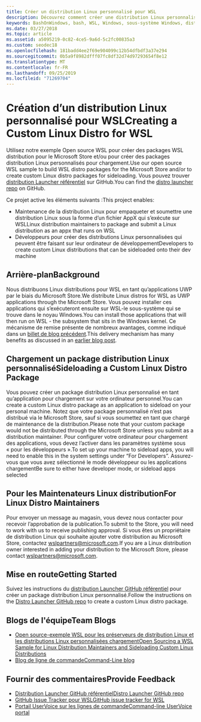 ```yaml
---
title: Créer un distribution Linux personnalisé pour WSL
description: Découvrez comment créer une distribution Linux personnalisée pour le sous-système Windows pour Linux.
keywords: BashOnWindows, bash, WSL, Windows, sous-système Windows, distribution, personnalisé
ms.date: 03/27/2018
ms.topic: article
ms.assetid: a5095219-0c82-4ce5-9a6d-5c2fc00835a3
ms.custom: seodec18
ms.openlocfilehash: 181badd4ee2f69e904099c12b54dfbdf3a37e294
ms.sourcegitcommit: 0b5a9f8982dfff07fc8df32d74d97293654f8e12
ms.translationtype: MT
ms.contentlocale: fr-FR
ms.lasthandoff: 09/25/2019
ms.locfileid: "71269704"
---
```

# <a name="creating-a-custom-linux-distro-for-wsl"></a><span data-ttu-id="8e7ce-104">Création d’un distribution Linux personnalisé pour WSL</span><span class="sxs-lookup"><span data-stu-id="8e7ce-104">Creating a Custom Linux Distro for WSL</span></span>

<span data-ttu-id="8e7ce-105">Utilisez notre exemple Open source WSL pour créer des packages WSL distribution pour le Microsoft Store et/ou pour créer des packages distribution Linux personnalisés pour chargement.</span><span class="sxs-lookup"><span data-stu-id="8e7ce-105">Use our open source WSL sample to build WSL distro packages for the Microsoft Store and/or to create custom Linux distro packages for sideloading.</span></span> <span data-ttu-id="8e7ce-106">Vous pouvez trouver [distribution Launcher référentiel](https://github.com/Microsoft/WSL-DistroLauncher) sur GitHub.</span><span class="sxs-lookup"><span data-stu-id="8e7ce-106">You can find the [distro launcher repo](https://github.com/Microsoft/WSL-DistroLauncher) on GitHub.</span></span>

<span data-ttu-id="8e7ce-107">Ce projet active les éléments suivants :</span><span class="sxs-lookup"><span data-stu-id="8e7ce-107">This project enables:</span></span>
* <span data-ttu-id="8e7ce-108">Maintenance de la distribution Linux pour empaqueter et soumettre une distribution Linux sous la forme d’un fichier AppX qui s’exécute sur WSL</span><span class="sxs-lookup"><span data-stu-id="8e7ce-108">Linux distribution maintainers to package and submit a Linux distribution as an appx that runs on WSL</span></span>
* <span data-ttu-id="8e7ce-109">Développeurs pour créer des distributions Linux personnalisées qui peuvent être faisant sur leur ordinateur de développement</span><span class="sxs-lookup"><span data-stu-id="8e7ce-109">Developers to create custom Linux distributions that can be sideloaded onto their dev machine</span></span>

## <a name="background"></a><span data-ttu-id="8e7ce-110">Arrière-plan</span><span class="sxs-lookup"><span data-stu-id="8e7ce-110">Background</span></span>
<span data-ttu-id="8e7ce-111">Nous distribuons Linux distributions pour WSL en tant qu’applications UWP par le biais du Microsoft Store.</span><span class="sxs-lookup"><span data-stu-id="8e7ce-111">We distribute Linux distros for WSL as UWP applications through the Microsoft Store.</span></span> <span data-ttu-id="8e7ce-112">Vous pouvez installer ces applications qui s’exécuteront ensuite sur WSL-le sous-système qui se trouve dans le noyau Windows.</span><span class="sxs-lookup"><span data-stu-id="8e7ce-112">You can install those applications that will then run on WSL - the subsystem that sits in the Windows kernel.</span></span> <span data-ttu-id="8e7ce-113">Ce mécanisme de remise présente de nombreux avantages, comme indiqué dans un [billet de blog précédent](https://blogs.msdn.microsoft.com/commandline/2017/07/10/ubuntu-now-available-from-the-windows-store/).</span><span class="sxs-lookup"><span data-stu-id="8e7ce-113">This delivery mechanism has many benefits as discussed in an [earlier blog post](https://blogs.msdn.microsoft.com/commandline/2017/07/10/ubuntu-now-available-from-the-windows-store/).</span></span>

## <a name="sideloading-a-custom-linux-distro-package"></a><span data-ttu-id="8e7ce-114">Chargement un package distribution Linux personnalisé</span><span class="sxs-lookup"><span data-stu-id="8e7ce-114">Sideloading a Custom Linux Distro Package</span></span>
<span data-ttu-id="8e7ce-115">Vous pouvez créer un package distribution Linux personnalisé en tant qu’application pour chargement sur votre ordinateur personnel.</span><span class="sxs-lookup"><span data-stu-id="8e7ce-115">You can create a custom Linux distro package as an application to sideload on your personal machine.</span></span> <span data-ttu-id="8e7ce-116">Notez que votre package personnalisé n’est pas distribué via le Microsoft Store, sauf si vous soumettez en tant que chargé de maintenance de la distribution.</span><span class="sxs-lookup"><span data-stu-id="8e7ce-116">Please note that your custom package would not be distributed through the Microsoft Store unless you submit as a distribution maintainer.</span></span>
<span data-ttu-id="8e7ce-117">Pour configurer votre ordinateur pour chargement des applications, vous devez l’activer dans les paramètres système sous « pour les développeurs ».</span><span class="sxs-lookup"><span data-stu-id="8e7ce-117">To set up your machine to sideload apps, you will need to enable this in the system settings under “For Developers”.</span></span>  <span data-ttu-id="8e7ce-118">Assurez-vous que vous avez sélectionné le mode développeur ou les applications chargement</span><span class="sxs-lookup"><span data-stu-id="8e7ce-118">Be sure to either have developer mode, or sideload apps selected</span></span>

## <a name="for-linux-distro-maintainers"></a><span data-ttu-id="8e7ce-119">Pour les Maintenateurs Linux distribution</span><span class="sxs-lookup"><span data-stu-id="8e7ce-119">For Linux Distro Maintainers</span></span>
<span data-ttu-id="8e7ce-120">Pour envoyer un message au magasin, vous devez nous contacter pour recevoir l’approbation de la publication.</span><span class="sxs-lookup"><span data-stu-id="8e7ce-120">To submit to the Store, you will need to work with us to receive publishing approval.</span></span> <span data-ttu-id="8e7ce-121">Si vous êtes un propriétaire de distribution Linux qui souhaite ajouter votre distribution au Microsoft Store, contactez wslpartners@microsoft.com.</span><span class="sxs-lookup"><span data-stu-id="8e7ce-121">If you are a Linux distribution owner interested in adding your distribution to the Microsoft Store, please contact wslpartners@microsoft.com.</span></span>

## <a name="getting-started"></a><span data-ttu-id="8e7ce-122">Mise en route</span><span class="sxs-lookup"><span data-stu-id="8e7ce-122">Getting Started</span></span>
<span data-ttu-id="8e7ce-123">Suivez les instructions du [distribution Launcher GitHub référentiel](https://github.com/Microsoft/WSL-DistroLauncher) pour créer un package distribution Linux personnalisé.</span><span class="sxs-lookup"><span data-stu-id="8e7ce-123">Follow the instructions on the [Distro Launcher GitHub repo](https://github.com/Microsoft/WSL-DistroLauncher) to create a custom Linux distro package.</span></span>

 
## <a name="team-blogs"></a><span data-ttu-id="8e7ce-124">Blogs de l'équipe</span><span class="sxs-lookup"><span data-stu-id="8e7ce-124">Team Blogs</span></span>
*  [<span data-ttu-id="8e7ce-125">Open source-exemple WSL pour les préserveurs de distribution Linux et les distributions Linux personnalisées chargement</span><span class="sxs-lookup"><span data-stu-id="8e7ce-125">Open Sourcing a WSL Sample for Linux Distribution Maintainers and Sideloading Custom Linux Distributions</span></span>](https://blogs.msdn.microsoft.com/commandline/2018/03/26/wsl-distro-launcher/)
* [<span data-ttu-id="8e7ce-126">Blog de ligne de commande</span><span class="sxs-lookup"><span data-stu-id="8e7ce-126">Command-Line blog</span></span>](https://blogs.msdn.microsoft.com/commandline/)

## <a name="provide-feedback"></a><span data-ttu-id="8e7ce-127">Fournir des commentaires</span><span class="sxs-lookup"><span data-stu-id="8e7ce-127">Provide Feedback</span></span>
* [<span data-ttu-id="8e7ce-128">Distribution Launcher GitHub référentiel</span><span class="sxs-lookup"><span data-stu-id="8e7ce-128">Distro Launcher GitHub repo</span></span>](https://github.com/Microsoft/WSL-DistroLauncher)
* [<span data-ttu-id="8e7ce-129">GitHub Issue Tracker pour WSL</span><span class="sxs-lookup"><span data-stu-id="8e7ce-129">GitHub issue tracker for WSL</span></span>](https://github.com/Microsoft/BashOnWindows/issues)
* [<span data-ttu-id="8e7ce-130">Portail UserVoice sur les lignes de commande</span><span class="sxs-lookup"><span data-stu-id="8e7ce-130">Command-line UserVoice portal</span></span>](https://wpdev.uservoice.com/forums/266908-command-prompt-console-bash-on-ubuntu-on-windo/category/161892-bash)
